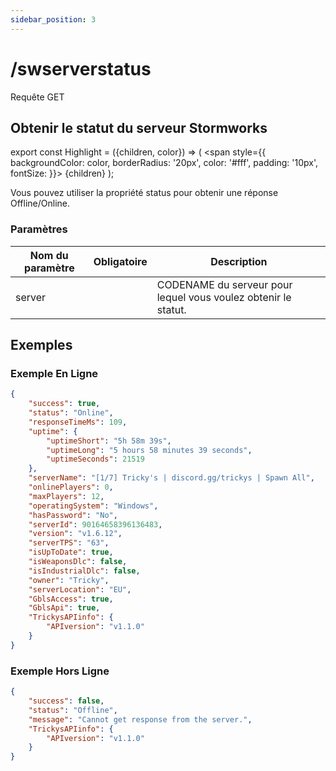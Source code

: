 ```yaml
---
sidebar_position: 3
---
```


# /swserverstatus

<Highlight color="#25c2a0">Requête GET</Highlight>


## Obtenir le statut du serveur Stormworks


export const Highlight = ({children, color}) => ( <span style={{ backgroundColor: color, borderRadius: '20px', color: '#fff', padding: '10px', fontSize: }}>
    {children}
  </span> );

Vous pouvez utiliser la propriété <span class="code-text">status</span> pour obtenir une réponse <span class="code-text">Offline</span>/<span class="code-text">Online</span>.

### Paramètres

| Nom du paramètre |        Obligatoire        | Description                                                    |
| ---------------- |:-------------------------:| -------------------------------------------------------------- |
| server           | <i class="fas fa-fw fa-check-circle text-success"></i> | CODENAME du serveur pour lequel vous voulez obtenir le statut. |

## Exemples

### Exemple En Ligne

```json
{
    "success": true,
    "status": "Online",
    "responseTimeMs": 109,
    "uptime": {
        "uptimeShort": "5h 58m 39s",
        "uptimeLong": "5 hours 58 minutes 39 seconds",
        "uptimeSeconds": 21519
    },
    "serverName": "[1/7] Tricky's | discord.gg/trickys | Spawn All",
    "onlinePlayers": 0,
    "maxPlayers": 12,
    "operatingSystem": "Windows",
    "hasPassword": "No",
    "serverId": 90164658396136483,
    "version": "v1.6.12",
    "serverTPS": "63",
    "isUpToDate": true,
    "isWeaponsDlc": false,
    "isIndustrialDlc": false,
    "owner": "Tricky",
    "serverLocation": "EU",
    "GblsAccess": true,
    "GblsApi": true,
    "TrickysAPIinfo": {
        "APIversion": "v1.1.0"
    }
}
```

### Exemple Hors Ligne

```json
{
    "success": false,
    "status": "Offline",
    "message": "Cannot get response from the server.",
    "TrickysAPIinfo": {
        "APIversion": "v1.1.0"
    }
}
```